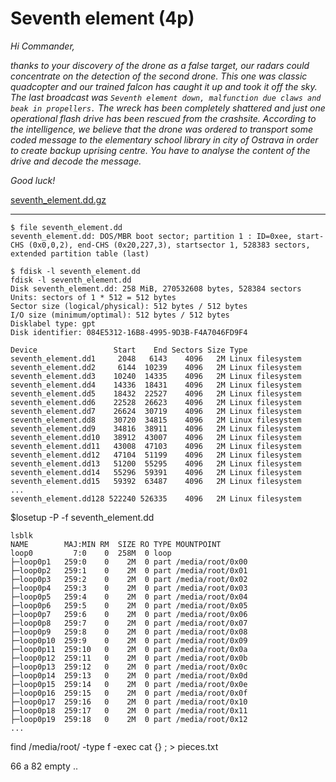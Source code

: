 # Seventh element (4p)
_Hi Commander,_

_thanks to your discovery of the drone as a false target, our radars could concentrate on the detection
of the second drone. This one was classic quadcopter and our trained falcon has caught it up and took
it off the sky. The last broadcast was `Seventh element down, malfunction due claws and beak in propellers.`
The wreck has been completely shattered and just one operational flash drive has been rescued from the
crashsite. According to the intelligence, we believe that the drone was ordered to transport some coded
message to the elementary school library in city of Ostrava in order to create backup uprising centre.
You have to analyse the content of the drive and decode the message._

_Good luck!_

[seventh_element.dd.gz](seventh_element.dd.gz)

---

```
$ file seventh_element.dd 
seventh_element.dd: DOS/MBR boot sector; partition 1 : ID=0xee, start-CHS (0x0,0,2), end-CHS (0x20,227,3), startsector 1, 528383 sectors, extended partition table (last)
```

```
$ fdisk -l seventh_element.dd 
fdisk -l seventh_element.dd
Disk seventh_element.dd: 258 MiB, 270532608 bytes, 528384 sectors
Units: sectors of 1 * 512 = 512 bytes
Sector size (logical/physical): 512 bytes / 512 bytes
I/O size (minimum/optimal): 512 bytes / 512 bytes
Disklabel type: gpt
Disk identifier: 084E5312-16B8-4995-9D3B-F4A7046FD9F4

Device                 Start    End Sectors Size Type
seventh_element.dd1     2048   6143    4096   2M Linux filesystem
seventh_element.dd2     6144  10239    4096   2M Linux filesystem
seventh_element.dd3    10240  14335    4096   2M Linux filesystem
seventh_element.dd4    14336  18431    4096   2M Linux filesystem
seventh_element.dd5    18432  22527    4096   2M Linux filesystem
seventh_element.dd6    22528  26623    4096   2M Linux filesystem
seventh_element.dd7    26624  30719    4096   2M Linux filesystem
seventh_element.dd8    30720  34815    4096   2M Linux filesystem
seventh_element.dd9    34816  38911    4096   2M Linux filesystem
seventh_element.dd10   38912  43007    4096   2M Linux filesystem
seventh_element.dd11   43008  47103    4096   2M Linux filesystem
seventh_element.dd12   47104  51199    4096   2M Linux filesystem
seventh_element.dd13   51200  55295    4096   2M Linux filesystem
seventh_element.dd14   55296  59391    4096   2M Linux filesystem
seventh_element.dd15   59392  63487    4096   2M Linux filesystem
...
seventh_element.dd128 522240 526335    4096   2M Linux filesystem

```

$losetup -P -f seventh_element.dd

```
lsblk
NAME        MAJ:MIN RM  SIZE RO TYPE MOUNTPOINT
loop0         7:0    0  258M  0 loop 
├─loop0p1   259:0    0    2M  0 part /media/root/0x00
├─loop0p2   259:1    0    2M  0 part /media/root/0x01
├─loop0p3   259:2    0    2M  0 part /media/root/0x02
├─loop0p4   259:3    0    2M  0 part /media/root/0x03
├─loop0p5   259:4    0    2M  0 part /media/root/0x04
├─loop0p6   259:5    0    2M  0 part /media/root/0x05
├─loop0p7   259:6    0    2M  0 part /media/root/0x06
├─loop0p8   259:7    0    2M  0 part /media/root/0x07
├─loop0p9   259:8    0    2M  0 part /media/root/0x08
├─loop0p10  259:9    0    2M  0 part /media/root/0x09
├─loop0p11  259:10   0    2M  0 part /media/root/0x0a
├─loop0p12  259:11   0    2M  0 part /media/root/0x0b
├─loop0p13  259:12   0    2M  0 part /media/root/0x0c
├─loop0p14  259:13   0    2M  0 part /media/root/0x0d
├─loop0p15  259:14   0    2M  0 part /media/root/0x0e
├─loop0p16  259:15   0    2M  0 part /media/root/0x0f
├─loop0p17  259:16   0    2M  0 part /media/root/0x10
├─loop0p18  259:17   0    2M  0 part /media/root/0x11
├─loop0p19  259:18   0    2M  0 part /media/root/0x12
...

```

find /media/root/ -type f -exec cat {} \; > pieces.txt

66 a 82 empty ..